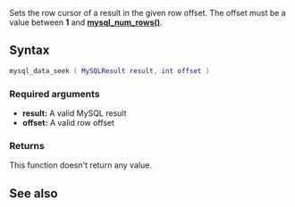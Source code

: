 <pageclass class="#AA7592" subcaption="MTA-MySQL Module"></pageclass>

Sets the row cursor of a result in the given row offset. The offset must be a value between **1** and **[mysql\_num\_rows()](/docs/Modules/MTA-MySQL/mysql_num_rows.md "wikilink")**.

Syntax
------

``` lua
mysql_data_seek ( MySQLResult result, int offset )
```

### Required arguments

-   **result:** A valid MySQL result
-   **offset:** A valid row offset

### Returns

This function doesn't return any value.

See also
--------
